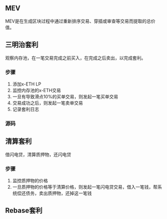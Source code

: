 ## MEV

MEV是在生成区块过程中通过重新排序交易、穿插或审查等交易而提取的总价值。

## 三明治套利

观察内存池，在一笔交易完成之前买入，在完成之后卖出，以完成套利。

### 步骤

1. 添加x-ETH LP
2. 监控内存池的x-ETH交易
3. 一旦有导致滑点10%的买单交易，则发起一笔买单交易
4. 交易成功之后，则发起一笔卖单交易
5. 记录套利日志

### 源码

## 清算套利

借闪电贷，清算质押物，还闪电贷

### 步骤

1. 监控质押物的价格
2. 一旦质押物的价格等于清算价格，则发起一笔闪电贷交易，借入一笔钱，帮系统偿还债务，卖出质押物，还掉这一笔钱

## Rebase套利
